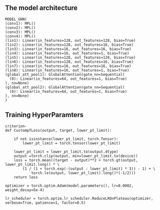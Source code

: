 ## The model architecture

    MODEL_GNN(
    (conv1): MPL()
    (conv2): MPL()
    (conv3): MPL()
    (conv4): MPL()
    (lin1): Linear(in_features=128, out_features=128, bias=True)
    (lin2): Linear(in_features=128, out_features=16, bias=True)
    (lin3): Linear(in_features=16, out_features=16, bias=True)
    (lin4): Linear(in_features=16, out_features=1, bias=True)
    (lin5): Linear(in_features=128, out_features=128, bias=True)
    (lin6): Linear(in_features=128, out_features=16, bias=True)
    (lin7): Linear(in_features=16, out_features=16, bias=True)
    (lin8): Linear(in_features=16, out_features=1, bias=True)
    (global_att_pool1): GlobalAttention(gate_nn=Sequential(
      (0): Linear(in_features=64, out_features=1, bias=True)
    ), nn=None)
    (global_att_pool2): GlobalAttention(gate_nn=Sequential(
      (0): Linear(in_features=64, out_features=1, bias=True)
    ), nn=None)
    )

## Training HyperParamters



```bibtext
criterion- 
def CustompTLoss(output, target, lower_pt_limit):
    
    if not isinstance(lower_pt_limit, torch.Tensor):
        lower_pt_limit = torch.tensor(lower_pt_limit)
    
    lower_pt_limit = lower_pt_limit.to(output.dtype)
    output =torch.clip(output, min=lower_pt_limit.to(device))
    loss = torch.mean((target - output)**2 + torch.gt(output, lower_pt_limit.long() * \
        (1 / (1 + torch.exp(-(output - lower_pt_limit) * 3)) - 1) + \
            torch.le(output, lower_pt_limit).long()*(-1/2)))
    return loss

```


```bibtext 
optimizer = torch.optim.Adam(model.parameters(), lr=0.0002, weight_decay=5e-4)
```

```bibtext 
lr_scheduler = torch.optim.lr_scheduler.ReduceLROnPlateau(optimizer, verbose=True, patience=1, factor=0.5)
```
